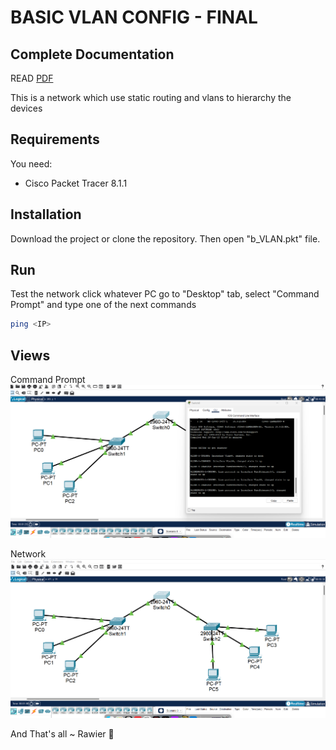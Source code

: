 # BASIC VLAN CONFIG - FINAL

## Complete Documentation

READ 
[PDF](./F-VLAN_Doc.pdf)

This is a network which use static routing and vlans to hierarchy the devices

## Requirements

You need:
* Cisco Packet Tracer 8.1.1

## Installation

Download the project or clone the repository. 
Then open "b_VLAN.pkt" file.

## Run

Test the network click whatever PC go to "Desktop" tab, select "Command Prompt" and type one of the next commands

```bash
ping <IP>
```
## Views
Command Prompt
![Image](./img/cap1.png)

Network
![Image](./img/cap2.png)

And That's all 
~ Rawier 💜